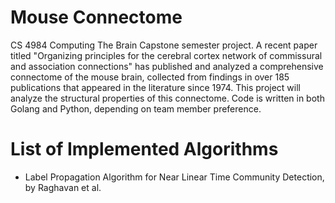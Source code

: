 # Mouse Connectome
CS 4984 Computing The Brain Capstone semester project. A recent paper titled "Organizing principles for the cerebral cortex network of commissural and association connections" has published and analyzed a comprehensive connectome of the mouse brain, collected from findings in over 185 publications that appeared in the literature since 1974. This project will analyze the structural properties of this connectome.
Code is written in both Golang and Python, depending on team member preference.

# List of Implemented Algorithms
* Label Propagation Algorithm for Near Linear Time Community Detection, by Raghavan et al.

